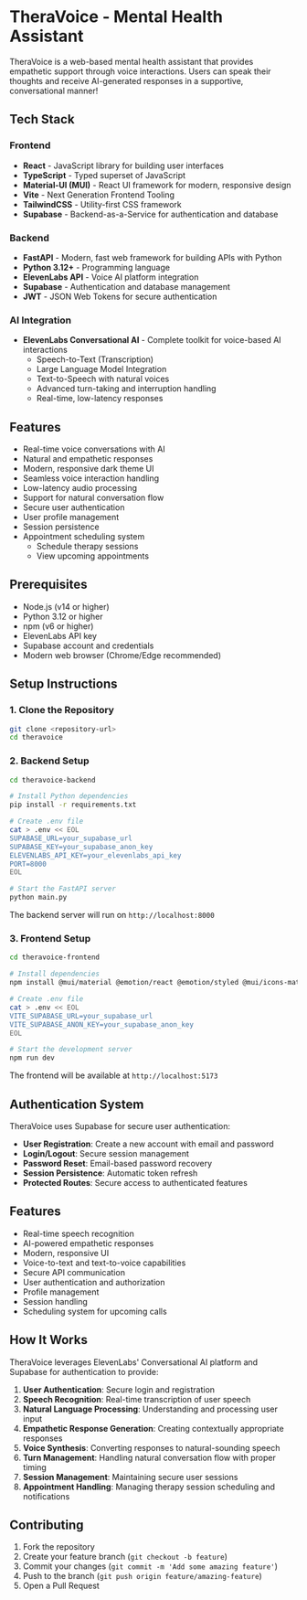# TheraVoice - Mental Health Assistant

TheraVoice is a web-based mental health assistant that provides empathetic support through voice interactions. Users can speak their thoughts and receive AI-generated responses in a supportive, conversational manner!

## Tech Stack

### Frontend
- **React** - JavaScript library for building user interfaces
- **TypeScript** - Typed superset of JavaScript
- **Material-UI (MUI)** - React UI framework for modern, responsive design
- **Vite** - Next Generation Frontend Tooling
- **TailwindCSS** - Utility-first CSS framework
- **Supabase** - Backend-as-a-Service for authentication and database

### Backend
- **FastAPI** - Modern, fast web framework for building APIs with Python
- **Python 3.12+** - Programming language
- **ElevenLabs API** - Voice AI platform integration
- **Supabase** - Authentication and database management
- **JWT** - JSON Web Tokens for secure authentication

### AI Integration
- **ElevenLabs Conversational AI** - Complete toolkit for voice-based AI interactions
  - Speech-to-Text (Transcription)
  - Large Language Model Integration
  - Text-to-Speech with natural voices
  - Advanced turn-taking and interruption handling
  - Real-time, low-latency responses

## Features

- Real-time voice conversations with AI
- Natural and empathetic responses
- Modern, responsive dark theme UI
- Seamless voice interaction handling
- Low-latency audio processing
- Support for natural conversation flow
- Secure user authentication
- User profile management
- Session persistence
- Appointment scheduling system
  - Schedule therapy sessions
  - View upcoming appointments

## Prerequisites

- Node.js (v14 or higher)
- Python 3.12 or higher
- npm (v6 or higher)
- ElevenLabs API key
- Supabase account and credentials
- Modern web browser (Chrome/Edge recommended)

## Setup Instructions

### 1. Clone the Repository
```bash
git clone <repository-url>
cd theravoice
```

### 2. Backend Setup
```bash
cd theravoice-backend

# Install Python dependencies
pip install -r requirements.txt

# Create .env file
cat > .env << EOL
SUPABASE_URL=your_supabase_url
SUPABASE_KEY=your_supabase_anon_key
ELEVENLABS_API_KEY=your_elevenlabs_api_key
PORT=8000
EOL

# Start the FastAPI server
python main.py
```

The backend server will run on `http://localhost:8000`

### 3. Frontend Setup
```bash
cd theravoice-frontend

# Install dependencies
npm install @mui/material @emotion/react @emotion/styled @mui/icons-material @mui/x-date-pickers date-fns @supabase/supabase-js

# Create .env file
cat > .env << EOL
VITE_SUPABASE_URL=your_supabase_url
VITE_SUPABASE_ANON_KEY=your_supabase_anon_key
EOL

# Start the development server
npm run dev
```

The frontend will be available at `http://localhost:5173`

## Authentication System

TheraVoice uses Supabase for secure user authentication:

- **User Registration**: Create a new account with email and password
- **Login/Logout**: Secure session management
- **Password Reset**: Email-based password recovery
- **Session Persistence**: Automatic token refresh
- **Protected Routes**: Secure access to authenticated features

## Features

- Real-time speech recognition
- AI-powered empathetic responses
- Modern, responsive UI
- Voice-to-text and text-to-voice capabilities
- Secure API communication
- User authentication and authorization
- Profile management
- Session handling
- Scheduling system for upcoming calls

## How It Works

TheraVoice leverages ElevenLabs' Conversational AI platform and Supabase for authentication to provide:

1. **User Authentication**: Secure login and registration
2. **Speech Recognition**: Real-time transcription of user speech
3. **Natural Language Processing**: Understanding and processing user input
4. **Empathetic Response Generation**: Creating contextually appropriate responses
5. **Voice Synthesis**: Converting responses to natural-sounding speech
6. **Turn Management**: Handling natural conversation flow with proper timing
7. **Session Management**: Maintaining secure user sessions
8. **Appointment Handling**: Managing therapy session scheduling and notifications

## Contributing

1. Fork the repository
2. Create your feature branch (`git checkout -b feature`)
3. Commit your changes (`git commit -m 'Add some amazing feature'`)
4. Push to the branch (`git push origin feature/amazing-feature`)
5. Open a Pull Request
